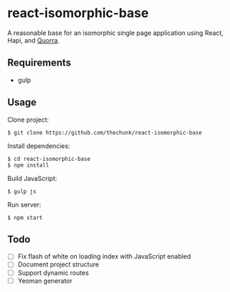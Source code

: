 # react-isomorphic-base
A reasonable base for an isomorphic single page application using React, Hapi,
and [Quorra](https://github.com/tanepiper/quorra).

## Requirements
* gulp

## Usage
Clone project:

	$ git clone https://github.com/thechunk/react-isomorphic-base

Install dependencies:

	$ cd react-isomorphic-base
	$ npm install

Build JavaScript:

	$ gulp js

Run server:

	$ npm start

## Todo
* [ ] Fix flash of white on loading index with JavaScript enabled
* [ ] Document project structure
* [ ] Support dynamic routes
* [ ] Yeoman generator

